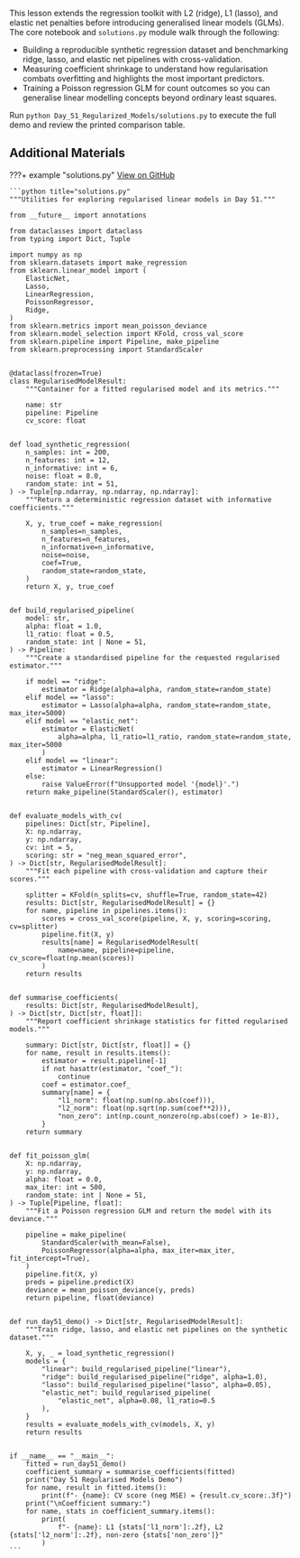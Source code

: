 This lesson extends the regression toolkit with L2 (ridge), L1 (lasso), and
elastic net penalties before introducing generalised linear models (GLMs). The
core notebook and `solutions.py` module walk through the following:

- Building a reproducible synthetic regression dataset and benchmarking ridge,
  lasso, and elastic net pipelines with cross-validation.
- Measuring coefficient shrinkage to understand how regularisation combats
  overfitting and highlights the most important predictors.
- Training a Poisson regression GLM for count outcomes so you can generalise
  linear modelling concepts beyond ordinary least squares.

Run `python Day_51_Regularized_Models/solutions.py` to execute the full demo and
review the printed comparison table.

## Additional Materials

???+ example "solutions.py"
[View on GitHub](https://github.com/saint2706/Coding-For-MBA/blob/main/Day_51_Regularized_Models/solutions.py)

````
```python title="solutions.py"
"""Utilities for exploring regularised linear models in Day 51."""

from __future__ import annotations

from dataclasses import dataclass
from typing import Dict, Tuple

import numpy as np
from sklearn.datasets import make_regression
from sklearn.linear_model import (
    ElasticNet,
    Lasso,
    LinearRegression,
    PoissonRegressor,
    Ridge,
)
from sklearn.metrics import mean_poisson_deviance
from sklearn.model_selection import KFold, cross_val_score
from sklearn.pipeline import Pipeline, make_pipeline
from sklearn.preprocessing import StandardScaler


@dataclass(frozen=True)
class RegularisedModelResult:
    """Container for a fitted regularised model and its metrics."""

    name: str
    pipeline: Pipeline
    cv_score: float


def load_synthetic_regression(
    n_samples: int = 200,
    n_features: int = 12,
    n_informative: int = 6,
    noise: float = 8.0,
    random_state: int = 51,
) -> Tuple[np.ndarray, np.ndarray, np.ndarray]:
    """Return a deterministic regression dataset with informative coefficients."""

    X, y, true_coef = make_regression(
        n_samples=n_samples,
        n_features=n_features,
        n_informative=n_informative,
        noise=noise,
        coef=True,
        random_state=random_state,
    )
    return X, y, true_coef


def build_regularised_pipeline(
    model: str,
    alpha: float = 1.0,
    l1_ratio: float = 0.5,
    random_state: int | None = 51,
) -> Pipeline:
    """Create a standardised pipeline for the requested regularised estimator."""

    if model == "ridge":
        estimator = Ridge(alpha=alpha, random_state=random_state)
    elif model == "lasso":
        estimator = Lasso(alpha=alpha, random_state=random_state, max_iter=5000)
    elif model == "elastic_net":
        estimator = ElasticNet(
            alpha=alpha, l1_ratio=l1_ratio, random_state=random_state, max_iter=5000
        )
    elif model == "linear":
        estimator = LinearRegression()
    else:
        raise ValueError(f"Unsupported model '{model}'.")
    return make_pipeline(StandardScaler(), estimator)


def evaluate_models_with_cv(
    pipelines: Dict[str, Pipeline],
    X: np.ndarray,
    y: np.ndarray,
    cv: int = 5,
    scoring: str = "neg_mean_squared_error",
) -> Dict[str, RegularisedModelResult]:
    """Fit each pipeline with cross-validation and capture their scores."""

    splitter = KFold(n_splits=cv, shuffle=True, random_state=42)
    results: Dict[str, RegularisedModelResult] = {}
    for name, pipeline in pipelines.items():
        scores = cross_val_score(pipeline, X, y, scoring=scoring, cv=splitter)
        pipeline.fit(X, y)
        results[name] = RegularisedModelResult(
            name=name, pipeline=pipeline, cv_score=float(np.mean(scores))
        )
    return results


def summarise_coefficients(
    results: Dict[str, RegularisedModelResult],
) -> Dict[str, Dict[str, float]]:
    """Report coefficient shrinkage statistics for fitted regularised models."""

    summary: Dict[str, Dict[str, float]] = {}
    for name, result in results.items():
        estimator = result.pipeline[-1]
        if not hasattr(estimator, "coef_"):
            continue
        coef = estimator.coef_
        summary[name] = {
            "l1_norm": float(np.sum(np.abs(coef))),
            "l2_norm": float(np.sqrt(np.sum(coef**2))),
            "non_zero": int(np.count_nonzero(np.abs(coef) > 1e-8)),
        }
    return summary


def fit_poisson_glm(
    X: np.ndarray,
    y: np.ndarray,
    alpha: float = 0.0,
    max_iter: int = 500,
    random_state: int | None = 51,
) -> Tuple[Pipeline, float]:
    """Fit a Poisson regression GLM and return the model with its deviance."""

    pipeline = make_pipeline(
        StandardScaler(with_mean=False),
        PoissonRegressor(alpha=alpha, max_iter=max_iter, fit_intercept=True),
    )
    pipeline.fit(X, y)
    preds = pipeline.predict(X)
    deviance = mean_poisson_deviance(y, preds)
    return pipeline, float(deviance)


def run_day51_demo() -> Dict[str, RegularisedModelResult]:
    """Train ridge, lasso, and elastic net pipelines on the synthetic dataset."""

    X, y, _ = load_synthetic_regression()
    models = {
        "linear": build_regularised_pipeline("linear"),
        "ridge": build_regularised_pipeline("ridge", alpha=1.0),
        "lasso": build_regularised_pipeline("lasso", alpha=0.05),
        "elastic_net": build_regularised_pipeline(
            "elastic_net", alpha=0.08, l1_ratio=0.5
        ),
    }
    results = evaluate_models_with_cv(models, X, y)
    return results


if __name__ == "__main__":
    fitted = run_day51_demo()
    coefficient_summary = summarise_coefficients(fitted)
    print("Day 51 Regularised Models Demo")
    for name, result in fitted.items():
        print(f"- {name}: CV score (neg MSE) = {result.cv_score:.3f}")
    print("\nCoefficient summary:")
    for name, stats in coefficient_summary.items():
        print(
            f"- {name}: L1 {stats['l1_norm']:.2f}, L2 {stats['l2_norm']:.2f}, non-zero {stats['non_zero']}"
        )
```
````
